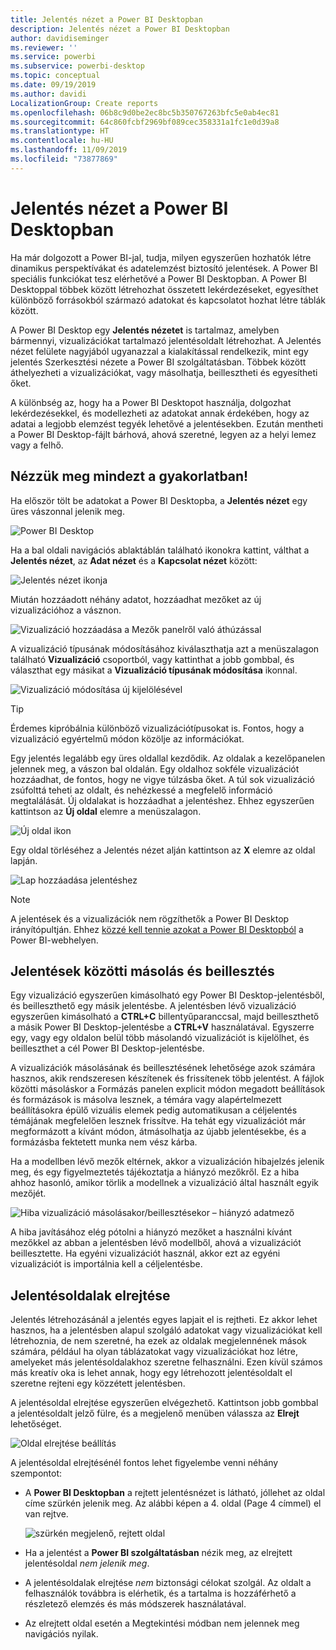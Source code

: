```yaml
---
title: Jelentés nézet a Power BI Desktopban
description: Jelentés nézet a Power BI Desktopban
author: davidiseminger
ms.reviewer: ''
ms.service: powerbi
ms.subservice: powerbi-desktop
ms.topic: conceptual
ms.date: 09/19/2019
ms.author: davidi
LocalizationGroup: Create reports
ms.openlocfilehash: 06b8c9d0be2ec8bc5b350767263bfc5e0ab4ec81
ms.sourcegitcommit: 64c860fcbf2969bf089cec358331a1fc1e0d39a8
ms.translationtype: HT
ms.contentlocale: hu-HU
ms.lasthandoff: 11/09/2019
ms.locfileid: "73877869"
---
```

# <a name="report-view-in-power-bi-desktop"></a>Jelentés nézet a Power BI Desktopban
Ha már dolgozott a Power BI-jal, tudja, milyen egyszerűen hozhatók létre dinamikus perspektívákat és adatelemzést biztosító jelentések. A Power BI speciális funkciókat tesz elérhetővé a Power BI Desktopban. A Power BI Desktoppal többek között létrehozhat összetett lekérdezéseket, egyesíthet különböző forrásokból származó adatokat és kapcsolatot hozhat létre táblák között.

A Power BI Desktop egy **Jelentés nézetet** is tartalmaz, amelyben bármennyi, vizualizációkat tartalmazó jelentésoldalt létrehozhat. A Jelentés nézet felülete nagyjából ugyanazzal a kialakítással rendelkezik, mint egy jelentés Szerkesztési nézete a Power BI szolgáltatásban. Többek között áthelyezheti a vizualizációkat, vagy másolhatja, beillesztheti és egyesítheti őket.

A különbség az, hogy ha a Power BI Desktopot használja, dolgozhat lekérdezésekkel, és modellezheti az adatokat annak érdekében, hogy az adatai a legjobb elemzést tegyék lehetővé a jelentésekben. Ezután mentheti a Power BI Desktop-fájlt bárhová, ahová szeretné, legyen az a helyi lemez vagy a felhő.

## <a name="lets-take-a-look"></a>Nézzük meg mindezt a gyakorlatban!
Ha először tölt be adatokat a Power BI Desktopba, a **Jelentés nézet** egy üres vászonnal jelenik meg.

![Power BI Desktop](media/desktop-report-view/pbi_reportviewinpbidesigner_reportview.png)

Ha a bal oldali navigációs ablaktáblán található ikonokra kattint, válthat a **Jelentés nézet**, az **Adat nézet** és a **Kapcsolat nézet** között:

![Jelentés nézet ikonja](media/desktop-report-view/pbi_reportviewinpbidesigner_changeview.png)

Miután hozzáadott néhány adatot, hozzáadhat mezőket az új vizualizációhoz a vásznon.

![Vizualizáció hozzáadása a Mezők panelről való áthúzással](media/desktop-report-view/pbid_reportview_addvis.gif)

A vizualizáció típusának módosításához kiválaszthatja azt a menüszalagon található **Vizualizáció** csoportból, vagy kattinthat a jobb gombbal, és választhat egy másikat a **Vizualizáció típusának módosítása** ikonnal.

![Vizualizáció módosítása új kijelölésével](media/desktop-report-view/pbid_reportview_changevis.gif)

> [!TIP]
> Érdemes kipróbálnia különböző vizualizációtípusokat is. Fontos, hogy a vizualizáció egyértelmű módon közölje az információkat.

Egy jelentés legalább egy üres oldallal kezdődik. Az oldalak a kezelőpanelen jelennek meg, a vászon bal oldalán. Egy oldalhoz sokféle vizualizációt hozzáadhat, de fontos, hogy ne vigye túlzásba őket. A túl sok vizualizáció zsúfolttá teheti az oldalt, és nehézkessé a megfelelő információ megtalálását. Új oldalakat is hozzáadhat a jelentéshez. Ehhez egyszerűen kattintson az **Új oldal** elemre a menüszalagon.

![Új oldal ikon](media/desktop-report-view/pbidesignerreportviewnewpage.png)

Egy oldal törléséhez a Jelentés nézet alján kattintson az **X** elemre az oldal lapján.

![Lap hozzáadása jelentéshez](media/desktop-report-view/pbi_reportviewinpbidesigner_deletepage.png)

> [!NOTE]
> A jelentések és a vizualizációk nem rögzíthetők a Power BI Desktop irányítópultján. Ehhez [közzé kell tennie azokat a Power BI Desktopból](desktop-upload-desktop-files.md) a Power BI-webhelyen.

## <a name="copy-and-paste-between-reports"></a>Jelentések közötti másolás és beillesztés

Egy vizualizáció egyszerűen kimásolható egy Power BI Desktop-jelentésből, és beilleszthető egy másik jelentésbe. A jelentésben lévő vizualizáció egyszerűen kimásolható a **CTRL+C** billentyűparanccsal, majd beilleszthető a másik Power BI Desktop-jelentésbe a **CTRL+V** használatával. Egyszerre egy, vagy egy oldalon belül több másolandó vizualizációt is kijelölhet, és beilleszthet a cél Power BI Desktop-jelentésbe. 

A vizualizációk másolásának és beillesztésének lehetősége azok számára hasznos, akik rendszeresen készítenek és frissítenek több jelentést. A fájlok közötti másoláskor a Formázás panelen explicit módon megadott beállítások és formázások is másolva lesznek, a témára vagy alapértelmezett beállításokra épülő vizuális elemek pedig automatikusan a céljelentés témájának megfelelően lesznek frissítve. Ha tehát egy vizualizációt már megformázott a kívánt módon, átmásolhatja az újabb jelentésekbe, és a formázásba fektetett munka nem vész kárba.

Ha a modellben lévő mezők eltérnek, akkor a vizualizáción hibajelzés jelenik meg, és egy figyelmeztetés tájékoztatja a hiányzó mezőkről. Ez a hiba ahhoz hasonló, amikor törlik a modellnek a vizualizáció által használt egyik mezőjét. 

![Hiba vizualizáció másolásakor/beillesztésekor – hiányzó adatmező](media/desktop-report-view/report-view_07.png)

A hiba javításához elég pótolni a hiányzó mezőket a használni kívánt mezőkkel az abban a jelentésben lévő modellből, ahová a vizualizációt beillesztette. Ha egyéni vizualizációt használ, akkor ezt az egyéni vizualizációt is importálnia kell a céljelentésbe.




## <a name="hide-report-pages"></a>Jelentésoldalak elrejtése

Jelentés létrehozásánál a jelentés egyes lapjait el is rejtheti. Ez akkor lehet hasznos, ha a jelentésben alapul szolgáló adatokat vagy vizualizációkat kell létrehoznia, de nem szeretné, ha ezek az oldalak megjelennének mások számára, például ha olyan táblázatokat vagy vizualizációkat hoz létre, amelyeket más jelentésoldalakhoz szeretne felhasználni. Ezen kívül számos más kreatív oka is lehet annak, hogy egy létrehozott jelentésoldalt el szeretne rejteni egy közzétett jelentésben. 

A jelentésoldal elrejtése egyszerűen elvégezhető. Kattintson jobb gombbal a jelentésoldalt jelző fülre, és a megjelenő menüben válassza az **Elrejt** lehetőséget.

![Oldal elrejtése beállítás](media/desktop-report-view/report-view_05.png)

A jelentésoldal elrejtésénél fontos lehet figyelembe venni néhány szempontot:

* A **Power BI Desktopban** a rejtett jelentésnézet is látható, jóllehet az oldal címe szürkén jelenik meg. Az alábbi képen a 4. oldal (Page 4 címmel) el van rejtve.

    ![szürkén megjelenő, rejtett oldal](media/desktop-report-view/report-view_06.png)

* Ha a jelentést a **Power BI szolgáltatásban** nézik meg, az elrejtett jelentésoldal *nem jelenik meg*.

* A jelentésoldalak elrejtése *nem* biztonsági célokat szolgál. Az oldalt a felhasználók továbbra is elérhetik, és a tartalma is hozzáférhető a részletező elemzés és más módszerek használatával.

* Az elrejtett oldal esetén a Megtekintési módban nem jelennek meg navigációs nyilak.

